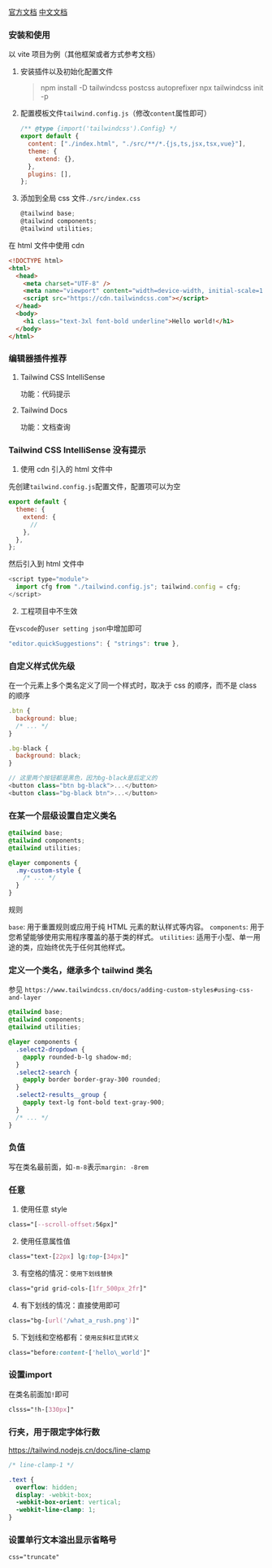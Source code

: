 [官方文档](https://tailwindcss.com/)
[中文文档](https://www.tailwindcss.cn/docs/guides/vite)

### 安装和使用

以 vite 项目为例（其他框架或者方式参考文档）

1. 安装插件以及初始化配置文件

   > npm install -D tailwindcss postcss autoprefixer
   > npx tailwindcss init -p

2. 配置模板文件`tailwind.config.js`（修改`content`属性即可）

   ```js
   /** @type {import('tailwindcss').Config} */
   export default {
     content: ["./index.html", "./src/**/*.{js,ts,jsx,tsx,vue}"],
     theme: {
       extend: {},
     },
     plugins: [],
   };
   ```

3. 添加到全局 css 文件`./src/index.css`

   ```js
   @tailwind base;
   @tailwind components;
   @tailwind utilities;
   ```

在 html 文件中使用 cdn

```html
<!DOCTYPE html>
<html>
  <head>
    <meta charset="UTF-8" />
    <meta name="viewport" content="width=device-width, initial-scale=1.0" />
    <script src="https://cdn.tailwindcss.com"></script>
  </head>
  <body>
    <h1 class="text-3xl font-bold underline">Hello world!</h1>
  </body>
</html>
```

### 编辑器插件推荐

1. Tailwind CSS IntelliSense

   功能：代码提示

2. Tailwind Docs

   功能：文档查询

### Tailwind CSS IntelliSense 没有提示

1. 使用 cdn 引入的 html 文件中

先创建`tailwind.config.js`配置文件，配置项可以为空

```js
export default {
  theme: {
    extend: {
      //
    },
  },
};
```

然后引入到 html 文件中

```js
<script type="module">
  import cfg from "./tailwind.config.js"; tailwind.config = cfg;
</script>
```

2. 工程项目中不生效

在`vscode`的`user setting json`中增加即可

```js
"editor.quickSuggestions": { "strings": true },
```

### 自定义样式优先级

在一个元素上多个类名定义了同一个样式时，取决于 css 的顺序，而不是 class 的顺序

```js
.btn {
  background: blue;
  /* ... */
}

.bg-black {
  background: black;
}

// 这里两个按钮都是黑色，因为bg-black是后定义的
<button class="btn bg-black">...</button>
<button class="bg-black btn">...</button>
```

### 在某一个层级设置自定义类名

```css
@tailwind base;
@tailwind components;
@tailwind utilities;

@layer components {
  .my-custom-style {
    /* ... */
  }
}
```

规则

`base`: 用于重置规则或应用于纯 HTML 元素的默认样式等内容。
`components`: 用于您希望能够使用实用程序覆盖的基于类的样式。
`utilities`: 适用于小型、单一用途的类，应始终优先于任何其他样式。

### 定义一个类名，继承多个 tailwind 类名

参见 `https://www.tailwindcss.cn/docs/adding-custom-styles#using-css-and-layer`

```css
@tailwind base;
@tailwind components;
@tailwind utilities;

@layer components {
  .select2-dropdown {
    @apply rounded-b-lg shadow-md;
  }
  .select2-search {
    @apply border border-gray-300 rounded;
  }
  .select2-results__group {
    @apply text-lg font-bold text-gray-900;
  }
  /* ... */
}
```

### 负值

写在类名最前面，如`-m-8`表示`margin: -8rem`

### 任意

1. 使用任意 style

```css
class="[--scroll-offset:56px]"
```

2. 使用任意属性值

```css
class="text-[22px] lg:top-[34px]"
```

3. 有空格的情况：`使用下划线替换`

```css
class="grid grid-cols-[1fr_500px_2fr]"
```

4. 有下划线的情况：直接使用即可

```css
class="bg-[url('/what_a_rush.png')]"
```

5. 下划线和空格都有：`使用反斜杠显式转义`

```css
class="before:content-['hello\_world']"
```

### 设置import

在类名前面加`!`即可

```css
clsss="!h-[330px]"
```

### 行夹，用于限定字体行数

<https://tailwind.nodejs.cn/docs/line-clamp>


```css
/* line-clamp-1 */

.text {
  overflow: hidden;
  display: -webkit-box;
  -webkit-box-orient: vertical;
  -webkit-line-clamp: 1;
}
```

### 设置单行文本溢出显示省略号

```css
css="truncate"
```